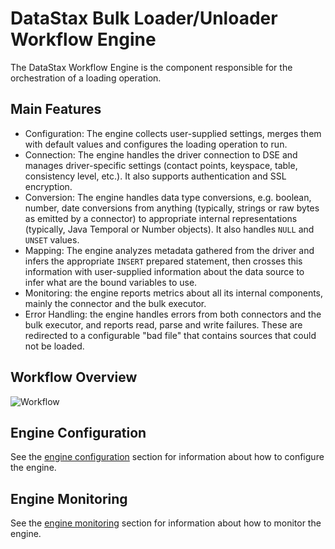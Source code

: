 # DataStax Bulk Loader/Unloader Workflow Engine

The DataStax Workflow Engine is the component responsible for the orchestration of a loading operation.

## Main Features

* Configuration: The engine collects user-supplied settings, merges them with default values and 
configures the loading operation to run.
* Connection: The engine handles the driver connection to DSE and manages driver-specific settings 
(contact points, keyspace, table, consistency level, etc.). 
It also supports authentication and SSL encryption.
* Conversion: The engine handles data type conversions, e.g. boolean, number, date conversions 
from anything (typically, strings or raw bytes as emitted by a connector) to appropriate internal 
representations (typically, Java Temporal or Number objects). It also handles `NULL` and `UNSET` values.
* Mapping: The engine analyzes metadata gathered from the driver and infers the appropriate `INSERT` prepared statement,
then crosses this information with user-supplied information about the data source to infer what are the bound 
variables to use.
* Monitoring: the engine reports metrics about all its internal components, mainly the connector and the bulk executor.
* Error Handling: the engine handles errors from both connectors and the bulk executor, and reports read, parse and 
write failures. These are redirected to a configurable "bad file" that contains sources that could not be loaded.

## Workflow Overview

![Workflow](./workflow.png)

## Engine Configuration

See the [engine configuration] section for information about how to configure the engine.

[engine configuration]: ./configuration/

## Engine Monitoring

See the [engine monitoring] section for information about how to monitor the engine.

[engine monitoring]: ./monitoring/

